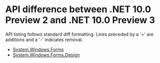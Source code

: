 # API difference between .NET 10.0 Preview 2 and .NET 10.0 Preview 3

API listing follows standard diff formatting.
Lines preceded by a '+' are additions and a '-' indicates removal.

* [System.Windows.Forms](10.0-preview3_System.Windows.Forms.md)
* [System.Windows.Forms.Design](10.0-preview3_System.Windows.Forms.Design.md)

